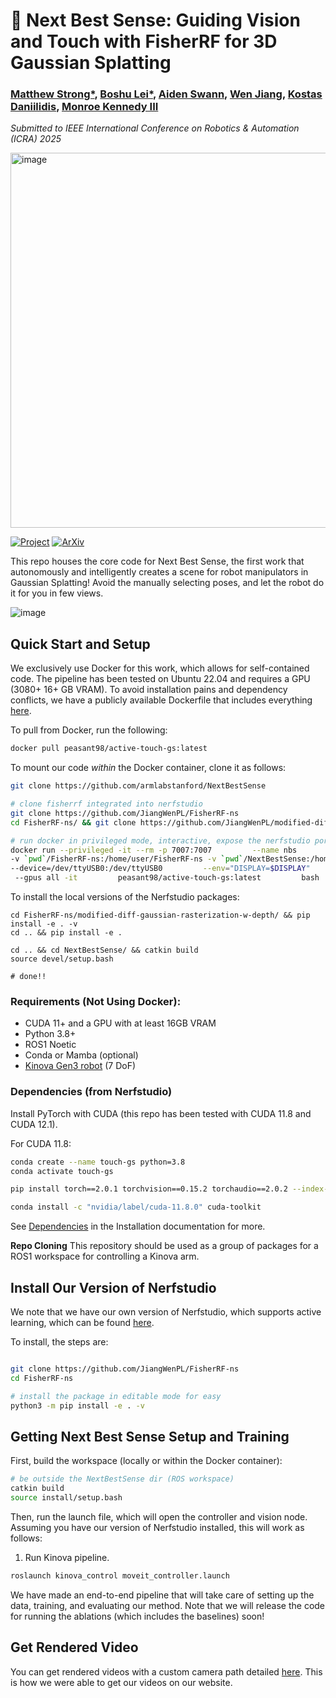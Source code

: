 # 🤖 Next Best Sense: Guiding Vision and Touch with FisherRF for 3D Gaussian Splatting

###  [Matthew Strong*](https://peasant98.github.io/), [Boshu Lei*](https://scholar.google.com/citations?user=Jv88S-IAAAAJ&hl=en/), [Aiden Swann](https://aidenswann.com/), [Wen Jiang](https://jiangwenpl.github.io/), [Kostas Daniilidis](https://www.cis.upenn.edu/~kostas/), [Monroe Kennedy III](https://monroekennedy3.com/)

_Submitted to IEEE International Conference on Robotics & Automation (ICRA) 2025_


<img src="https://github.com/user-attachments/assets/e35feabc-53bb-457b-81ee-c5c61dcb4dba" alt="image" style="width:600px;">


[![Project](https://img.shields.io/badge/Project_Page-Next_Best_Sense-blue)](https://armlabstanford.github.io/next-best-sense)
[![ArXiv](https://img.shields.io/badge/Arxiv-Next_Best_Sense-red)](https://arxiv.org/abs/2410.04680) 


This repo houses the core code for Next Best Sense, the first work that autonomously and intelligently creates a scene for robot manipulators in Gaussian Splatting! Avoid the manually selecting poses, and let the robot do it for you in few views. 


![image](https://github.com/user-attachments/assets/c1361381-66ef-4cb9-a3ca-0bf815b86a12)


## Quick Start and Setup

We exclusively use Docker for this work, which allows for self-contained code. The pipeline has been tested on Ubuntu 22.04 and requires a GPU (3080+ 16+ GB VRAM). To avoid installation pains and dependency conflicts, we have a publicly available Dockerfile that includes everything [here](https://hub.docker.com/r/peasant98/active-touch-gs).

To pull from Docker, run the following:

```sh
docker pull peasant98/active-touch-gs:latest
```

To mount our code _within_ the Docker container, clone it as follows:

```sh
git clone https://github.com/armlabstanford/NextBestSense

# clone fisherrf integrated into nerfstudio
git clone https://github.com/JiangWenPL/FisherRF-ns
cd FisherRF-ns/ && git clone https://github.com/JiangWenPL/modified-diff-gaussian-rasterization-w-depth

# run docker in privileged mode, interactive, expose the nerfstudio port, allow for graphics, and use all gpus! Recommended to put this in an alias
docker run --privileged -it --rm -p 7007:7007         --name nbs         --hostname nbs         --volume=/tmp/.X11-unix:/tmp/.X11-unix \\
-v `pwd`/FisherRF-ns:/home/user/FisherRF-ns -v `pwd`/NextBestSense:/home/user/NextBestSense         --device=/dev/dri:/dev/dri \\
--device=/dev/ttyUSB0:/dev/ttyUSB0         --env="DISPLAY=$DISPLAY"         -e "TERM=xterm-256color"         --cap-add SYS_ADMIN --device /dev/fuse \\
 --gpus all -it         peasant98/active-touch-gs:latest         bash
```

To install the local versions of the Nerfstudio packages:

```
cd FisherRF-ns/modified-diff-gaussian-rasterization-w-depth/ && pip install -e . -v
cd .. && pip install -e .

cd .. && cd NextBestSense/ && catkin build
source devel/setup.bash

# done!!
```




### Requirements (Not Using Docker):

- CUDA 11+ and a GPU with at least 16GB VRAM
- Python 3.8+
- ROS1 Noetic
- Conda or Mamba (optional)
- [Kinova Gen3 robot](https://www.kinovarobotics.com/product/gen3-robots#ProductSpecs) (7 DoF)

### Dependencies (from Nerfstudio)

Install PyTorch with CUDA (this repo has been tested with CUDA 11.8 and CUDA 12.1).

For CUDA 11.8:

```bash
conda create --name touch-gs python=3.8
conda activate touch-gs

pip install torch==2.0.1 torchvision==0.15.2 torchaudio==2.0.2 --index-url https://download.pytorch.org/whl/cu118

conda install -c "nvidia/label/cuda-11.8.0" cuda-toolkit
```

See [Dependencies](https://github.com/nerfstudio-project/nerfstudio/blob/main/docs/quickstart/installation.md#dependencies)
in the Installation documentation for more.


**Repo Cloning**
This repository should be used as a group of packages for a ROS1 workspace for controlling a Kinova arm.


## Install Our Version of Nerfstudio

We note that we have our own version of Nerfstudio, which supports active learning, which can be found [here](https://github.com/JiangWenPL/FisherRF-ns).

To install, the steps are:

```bash

git clone https://github.com/JiangWenPL/FisherRF-ns
cd FisherRF-ns

# install the package in editable mode for easy 
python3 -m pip install -e . -v
```



## Getting Next Best Sense Setup and Training

First, build the workspace (locally or within the Docker container):

```sh
# be outside the NextBestSense dir (ROS workspace)
catkin build
source install/setup.bash
```

Then, run the launch file, which will open the controller and vision node. Assuming you have our version of Nerfstudio installed, this will work as follows:

1. Run Kinova pipeline.


```sh
roslaunch kinova_control moveit_controller.launch
```

We have made an end-to-end pipeline that will take care of setting up the data, training, and evaluating our method. Note that we will release the code for running the ablations (which includes the baselines) soon!




## Get Rendered Video

You can get rendered videos with a custom camera path detailed [here](https://docs.nerf.studio/quickstart/first_nerf.html#render-video). This is how we were able to get our videos on our website.

